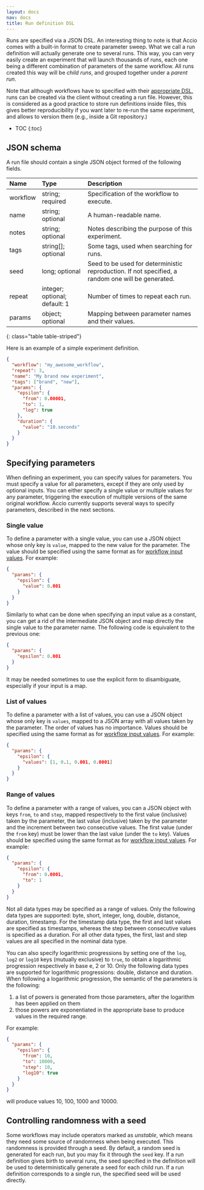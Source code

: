 ```yaml
---
layout: docs
nav: docs
title: Run definition DSL
---
```


Runs are specified via a JSON DSL.
An interesting thing to note is that Accio comes with a built-in format to create parameter sweep.
What we call a run definition will actually generate one to several runs.
This way, you can very easily create an experiment that will launch thousands of runs, each one being a different combination of parameters of the same workflow.
All runs created this way will be *child runs*, and grouped together under a *parent run*.

Note that although workflows have to specified with their [appropriate DSL](workflow-dsl.html), runs can be created via the client without creating a run file.
However, this is considered as a good practice to store run definitions inside files, this gives better reproducibility if you want later to re-run the same experiment, and allows to version them (e.g., inside a Git repository.)

* TOC
{:toc}

## JSON schema
A run file should contain a single JSON object formed of the following fields.

| Name | Type | Description |
|:-----|:-----|:------------|
| workflow | string; required | Specification of the workflow to execute. |
| name | string; optional | A human-readable name. |
| notes | string; optional | Notes describing the purpose of this experiment. |
| tags | string[]; optional | Some tags, used when searching for runs. |
| seed | long; optional | Seed to be used for deterministic reproduction. If not specified, a random one will be generated. |
| repeat | integer; optional; default: 1 | Number of times to repeat each run. |
| params | object; optional | Mapping between parameter names and their values. |
{: class="table table-striped"}

Here is an example of a simple experiment definition.

```json
{
  "workflow": "my_awesome_workflow",
  "repeat": 3,
  "name": "My brand new experiment",
  "tags": ["brand", "new"],
  "params": {
    "epsilon": {
      "from": 0.00001,
      "to": 1,
      "log": true
    },
    "duration": {
      "value": "10.seconds"
    }
  }
}
```

## Specifying parameters
When defining an experiment, you can specify values for parameters.
You must specify a value for all parameters, except if they are only used by optional inputs.
You can either specify a single value or multiple values for any parameter, triggering the execution of multiple versions of the same original workflow.
Accio currently supports several ways to specify parameters, described in the next sections.

### Single value
To define a parameter with a single value, you can use a JSON object whose only key is `value`, mapped to the new value for the parameter.
The value should be specified using the same format as for [workflow input values](workflows.html#input-values).
For example:

```json
{
  "params": {
    "epsilon": {
      "value": 0.001
    }
  }
}
```

Similarly to what can be done when specifying an input value as a constant, you can get a rid of the intermediate JSON object and map directly the single value to the parameter name.
The following code is equivalent to the previous one:

```json
{
  "params": {
    "epsilon": 0.001
  }
}
```

It may be needed sometimes to use the explicit form to disambiguate, especially if your input is a map.

### List of values
To define a parameter with a list of values, you can use a JSON object whose only key is `values`, mapped to a JSON array with all values taken by the parameter.
The order of values has no importance.
Values should be specified using the same format as for [workflow input values](workflows.html#input-values).
For example:

```json
{
  "params": {
    "epsilon": {
      "values": [1, 0.1, 0.001, 0.0001]
    }
  }
}
```

### Range of values
To define a parameter with a range of values, you can a JSON object with keys `from`, `to` and `step`, mapped respectively to the first value (inclusive) taken by the parameter, the last value (inclusive) taken by the parameter and the increment between two consecutive values.
The first value (under the `from` key) must be lower than the last value (under the `to` key).
Values should be specified using the same format as for [workflow input values](workflows.html#input-values).
For example:

```json
{
  "params": {
    "epsilon": {
      "from": 0.0001,
      "to": 1
    }
  }
}
```

Not all data types may be specified as a range of values.
Only the following data types are supported: byte, short, integer, long, double, distance, duration, timestamp.
For the timestamp data type, the first and last values are specified as timestamps, whereas the step between consecutive values is specified as a duration.
For all other data types, the first, last and step values are all specified in the nominal data type.

You can also specify logarithmic progressions by setting one of the `log`, `log2` or `log10` keys (mutually exclusive) to `true`, to obtain a logarithmic progression respectively in base e, 2 or 10.
Only the following data types are supported for logarithmic progressions: double, distance and duration.
When following a logarithmic progression, the semantic of the parameters is the following:

1) a list of powers is generated from those parameters, after the logarithm has been applied on them
2) those powers are exponentiated in the appropriate base to produce values in the required range.

For example:

```json
{
  "params": {
    "epsilon": {
      "from": 10,
      "to": 10000,
      "step": 10,
      "log10": true
    }
  }
}
```

will produce values 10, 100, 1000 and 10000.

## Controlling randomness with a seed
Some workflows may include operators marked as *unstable*, which means they need some source of randomness when being executed.
This randomness is provided through a seed.
By default, a random seed is generated for each run, but you may fix it through the `seed` key.
If a run definition gives birth to several runs, the seed specified in the definition will be used to deterministically generate a seed for each child run.
If a run definition corresponds to a single run, the specified seed will be used directly.